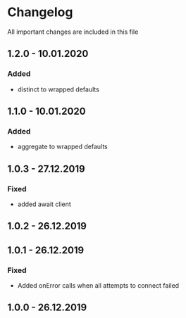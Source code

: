 # Changelog
All important changes are included in this file
## 1.2.0 - 10.01.2020
### Added
- distinct to wrapped defaults
## 1.1.0 - 10.01.2020
### Added
- aggregate to wrapped defaults
## 1.0.3 - 27.12.2019
### Fixed
- added await client
## 1.0.2 - 26.12.2019
## 1.0.1 - 26.12.2019
### Fixed
- Added onError calls when all attempts to connect failed
## 1.0.0 - 26.12.2019
